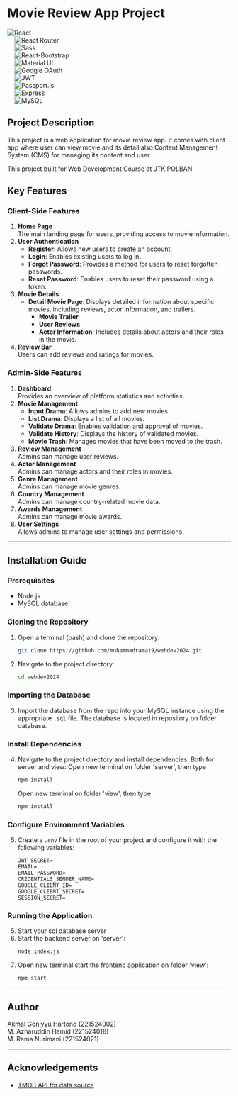 
# Movie Review App Project
![React](https://img.shields.io/badge/React-61DAFB?logo=react&logoColor=white&style=for-the-badge)  
&nbsp;&nbsp;&nbsp;
![React Router](https://img.shields.io/badge/React%20Router-CA4245?logo=react-router&logoColor=white&style=for-the-badge)  
&nbsp;&nbsp;&nbsp;
![Sass](https://img.shields.io/badge/Sass-CC6699?logo=sass&logoColor=white&style=for-the-badge)  
&nbsp;&nbsp;&nbsp;
![React-Bootstrap](https://img.shields.io/badge/React%20Bootstrap-563D7C?logo=bootstrap&logoColor=white&style=for-the-badge)  
&nbsp;&nbsp;&nbsp;
![Material UI](https://img.shields.io/badge/Material%20UI-0081CB?logo=mui&logoColor=white&style=for-the-badge)  
&nbsp;&nbsp;&nbsp;
![Google OAuth](https://img.shields.io/badge/Google%20OAuth-4285F4?logo=google&logoColor=white&style=for-the-badge)  
&nbsp;&nbsp;&nbsp;
![JWT](https://img.shields.io/badge/JWT-black?logo=jsonwebtokens&logoColor=white&style=for-the-badge)  
&nbsp;&nbsp;&nbsp;
![Passport.js](https://img.shields.io/badge/Passport.js-34E27A?logo=passport&logoColor=white&style=for-the-badge)  
&nbsp;&nbsp;&nbsp;
![Express](https://img.shields.io/badge/Express-000000?logo=express&logoColor=white&style=for-the-badge)  
&nbsp;&nbsp;&nbsp;
![MySQL](https://img.shields.io/badge/MySQL-4479A1?logo=mysql&logoColor=white&style=for-the-badge)


## Project Description

This project is a web application for movie review app. It comes with client app where user can view movie and its detail also Content Management System (CMS) for managing its content and user. 

This project built for Web Development Course at JTK POLBAN.


## Key Features

### Client-Side Features
1. **Home Page**  
   The main landing page for users, providing access to movie information.
2. **User Authentication**  
   - **Register**: Allows new users to create an account.  
   - **Login**: Enables existing users to log in.  
   - **Forgot Password**: Provides a method for users to reset forgotten passwords.  
   - **Reset Password**: Enables users to reset their password using a token.  
3. **Movie Details**  
   - **Detail Movie Page**: Displays detailed information about specific movies, including reviews, actor information, and trailers.  
     - **Movie Trailer**  
     - **User Reviews**  
     - **Actor Information**: Includes details about actors and their roles in the movie.  
4. **Review Bar**  
   Users can add reviews and ratings for movies.

### Admin-Side Features
1. **Dashboard**  
   Provides an overview of platform statistics and activities.
2. **Movie Management**  
   - **Input Drama**: Allows admins to add new movies.  
   - **List Drama**: Displays a list of all movies.  
   - **Validate Drama**: Enables validation and approval of movies.  
   - **Validate History**: Displays the history of validated movies.  
   - **Movie Trash**: Manages movies that have been moved to the trash.  
3. **Review Management**  
   Admins can manage user reviews.
4. **Actor Management**  
   Admins can manage actors and their roles in movies.
5. **Genre Management**  
   Admins can manage movie genres.
6. **Country Management**  
   Admins can manage country-related movie data.
7. **Awards Management**  
   Admins can manage movie awards.
8. **User Settings**  
   Allows admins to manage user settings and permissions.

---

## Installation Guide

### Prerequisites
- Node.js
- MySQL database

### Cloning the Repository
1. Open a terminal (bash) and clone the repository:
   ```bash
   git clone https://github.com/muhammadrama19/webdev2024.git
   ```
2. Navigate to the project directory:
   ```bash
   cd webdev2024
   ```

### Importing the Database
3. Import the database from the repo into your MySQL instance using the appropriate `.sql` file. The database is located in repository on folder database.

### Install Dependencies
4. Navigate to the project directory and install dependencies. Both for server and view:
   Open new terminal on folder 'server', then type
   ```bash
   npm install
   ```
   Open new terminal on folder 'view', then type
   ```bash
   npm install
   ```

### Configure Environment Variables
5. Create a `.env` file in the root of your project and configure it with the following variables:
   ```env
   JWT_SECRET=
   EMAIL=
   EMAIL_PASSWORD=
   CREDENTIALS_SENDER_NAME=
   GOOGLE_CLIENT_ID=
   GOOGLE_CLIENT_SECRET=
   SESSION_SECRET=
   ```

### Running the Application  
5. Start your sql database server  
6. Start the backend server on 'server':
   ```bash
   node index.js
   ```
7. Open new terminal start the frontend application on folder 'view':
   ```bash
   npm start
   ```

---

## Author
Akmal Goniyyu Hartono 	(221524002)  
M. Azharuddin Hamid 	(221524018)  
M. Rama Nurimani 		(221524021)


---

## Acknowledgements

 - [TMDB API for data source](https://developer.themoviedb.org/reference/intro/getting-started)




